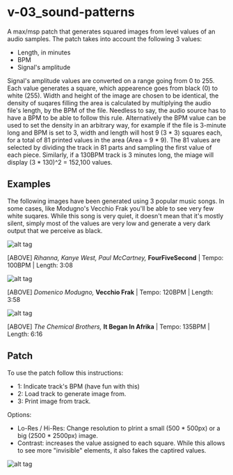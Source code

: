 # v-03_sound-patterns

A max/msp patch that generates squared images from level values of an audio samples. The patch takes into account the following 3 values:

 - Length, in minutes
 - BPM
 - Signal's amplitude

Signal's amplitude values are converted on a range going from 0 to 255. Each value generates a square, which appearence goes from black (0) to white (255). Width and height of the image are chosen to be identical, the density of suqares filling the area is calculated by multiplying the audio file's length, by the BPM of the file. Needless to say, the audio source has to have a BPM to be able to follow this rule. Alternatively the BPM value can be used to set the density in an arbitrary way, for example if the file is 3-minute long and BPM is set to 3, width and length will host 9 (3 * 3) squares each, for a total of 81 printed values in the area (Area = 9 * 9). The 81 values are selected by dividing the track in 81 parts and sampling the first value of each piece. Similarly, if a 130BPM track is 3 minutes long, the miage will display (3 * 130)^2 = 152,100 values.  

## Examples 
The following images have been generated using 3 popular music songs. In some cases, like Modugno's Vecchio Frak you'll be able to see very few white suqares. While this song is very quiet, it doesn't mean that it's mostly silent, simply most of the values are very low and generate a very dark output that we perceive as black.

![alt tag](https://github.com/lucaderosso/v-03_sound-patterns/blob/master/exports/hires/HIRES_188_313_84_Rihanna%20Kanye%20West%20Paul%20McCartney%20-%20four-five%20second%20.mp3.jpg)

[ABOVE] *Rihanna, Kanye West, Paul McCartney,* **FourFiveSecond** | Tempo: 100BPM | Length: 3:08

![alt tag](https://github.com/lucaderosso/v-03_sound-patterns/blob/master/exports/hires/HIRES_238_436_55_Domenico%20Modugno%20-%20Vecchio%20Frak.mp3.jpg)
 
[ABOVE] *Domenico Modugno,* **Vecchio Frak** | Tempo: 120BPM | Length: 3:58

![alt tag](https://github.com/lucaderosso/v-03_sound-patterns/blob/master/exports/hires/HIRES_376_846_23_The%20Chemical%20Brothers-It%20Began%20In%20Afrika.mp3.jpg)

[ABOVE]  *The Chemical Brothers,* **It Began In Afrika** | Tempo: 135BPM | Length: 6:16

## Patch

To use the patch follow this instructions: 

- 1: Indicate track's BPM (have fun with this)
- 2: Load track to generate image from.
- 3: Print image from track.

Options:
- Lo-Res / Hi-Res: Change resolution to plrint a small (500 * 500px) or a big (2500 * 2500px) image.
- Contrast: increases the value assigned to each square. While this allows to see more "invisible" elements, it also fakes the captired values.

![alt tag](https://github.com/lucaderosso/v-03_sound-patterns/blob/master/ldr-03_sound-patterns.png)
